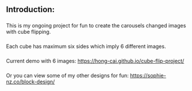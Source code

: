 ## Introduction:
###
This is my ongoing project for fun to create the carousels changed images with cube flipping.
###
Each cube has maximum six sides which imply 6 different images.
###
Current demo with 6 images: 
https://hong-cai.github.io/cube-flip-project/
###
Or you can view some of my other designs for fun: 
https://sophie-nz.co/block-design/
